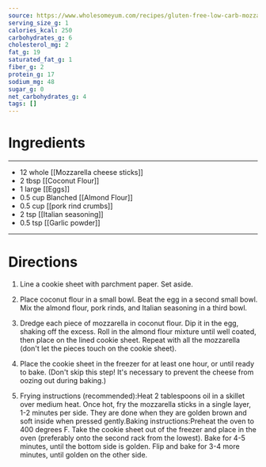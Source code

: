 ```yaml
---
source: https://www.wholesomeyum.com/recipes/gluten-free-low-carb-mozzarella-sticks/
serving_size_g: 1
calories_kcal: 250
carbohydrates_g: 6
cholesterol_mg: 2
fat_g: 19
saturated_fat_g: 1
fiber_g: 2
protein_g: 17
sodium_mg: 48
sugar_g: 0
net_carbohydrates_g: 4
tags: []
---
```

# Ingredients
---
- 12 whole [[Mozzarella cheese sticks]]
- 2 tbsp  [[Coconut Flour]]
- 1 large [[Eggs]]
- 0.5 cup Blanched [[Almond Flour]]
- 0.5 cup [[pork rind crumbs]]
- 2 tsp [[Italian seasoning]]
- 0.5 tsp [[Garlic powder]]
---

# Directions
1. Line a cookie sheet with parchment paper. Set aside.

2. Place coconut flour in a small bowl. Beat the egg in a second small bowl. Mix the almond flour, pork rinds, and Italian seasoning in a third bowl.

3. Dredge each piece of mozzarella in coconut flour. Dip it in the egg, shaking off the excess. Roll in the almond flour mixture until well coated, then place on the lined cookie sheet. Repeat with all the mozzarella (don't let the pieces touch on the cookie sheet).

4. Place the cookie sheet in the freezer for at least one hour, or until ready to bake. (Don't skip this step! It's necessary to prevent the cheese from oozing out during baking.)

5. Frying instructions (recommended):Heat 2 tablespoons oil in a skillet over medium heat. Once hot, fry the mozzarella sticks in a single layer, 1-2 minutes per side. They are done when they are golden brown and soft inside when pressed gently.Baking instructions:Preheat the oven to 400 degrees F. Take the cookie sheet out of the freezer and place in the oven (preferably onto the second rack from the lowest). Bake for 4-5 minutes, until the bottom side is golden. Flip and bake for 3-4 more minutes, until golden on the other side.

